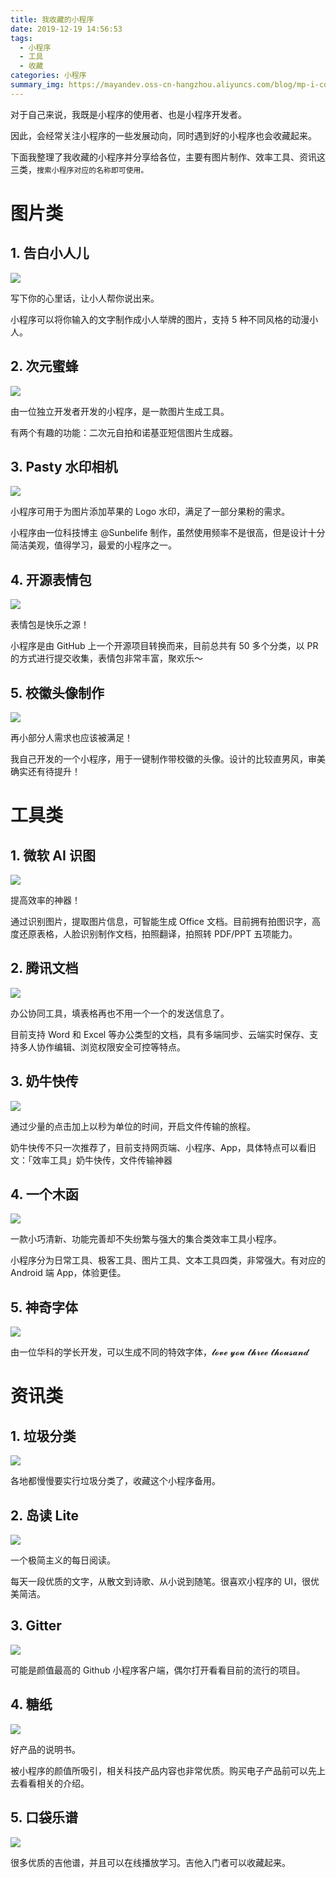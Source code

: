```yaml
---
title: 我收藏的小程序
date: 2019-12-19 14:56:53
tags:
  - 小程序
  - 工具
  - 收藏
categories: 小程序
summary_img: https://mayandev.oss-cn-hangzhou.aliyuncs.com/blog/mp-i-collect-0.png
---
```


对于自己来说，我既是小程序的使用者、也是小程序开发者。

因此，会经常关注小程序的一些发展动向，同时遇到好的小程序也会收藏起来。

下面我整理了我收藏的小程序并分享给各位，主要有图片制作、效率工具、资讯这三类，`搜索小程序对应的名称即可使用。`

# 图片类

## 1. 告白小人儿

![](https://mayandev.oss-cn-hangzhou.aliyuncs.com/blog/mp-i-collect-1.png)

写下你的心里话，让小人帮你说出来。

小程序可以将你输入的文字制作成小人举牌的图片，支持 5 种不同风格的动漫小人。

## 2. 次元蜜蜂

![](https://mayandev.oss-cn-hangzhou.aliyuncs.com/blog/mp-i-collect-2.png)


由一位独立开发者开发的小程序，是一款图片生成工具。

有两个有趣的功能：二次元自拍和诺基亚短信图片生成器。

## 3. Pasty 水印相机

![](https://mayandev.oss-cn-hangzhou.aliyuncs.com/blog/mp-i-collect3.png)


小程序可用于为图片添加苹果的 Logo 水印，满足了一部分果粉的需求。

小程序由一位科技博主 @Sunbelife 制作，虽然使用频率不是很高，但是设计十分简洁美观，值得学习，最爱的小程序之一。

## 4. 开源表情包

![](https://mayandev.oss-cn-hangzhou.aliyuncs.com/blog/mp-i-collect-4.jpeg)


表情包是快乐之源！

小程序是由 GitHub 上一个开源项目转换而来，目前总共有 50 多个分类，以 PR 的方式进行提交收集，表情包非常丰富，聚欢乐～

## 5. 校徽头像制作

![](https://mayandev.oss-cn-hangzhou.aliyuncs.com/blog/mp-i-collect-5.png)


再小部分人需求也应该被满足！

我自己开发的一个小程序，用于一键制作带校徽的头像。设计的比较直男风，审美确实还有待提升！

# 工具类

## 1. 微软 AI 识图

![](https://mayandev.oss-cn-hangzhou.aliyuncs.com/blog/mp-i-collect-7.jpeg)

提高效率的神器！

通过识别图片，提取图片信息，可智能生成 Office 文档。目前拥有拍图识字，高度还原表格，人脸识别制作文档，拍照翻译，拍照转 PDF/PPT 五项能力。

## 2. 腾讯文档

![](https://mayandev.oss-cn-hangzhou.aliyuncs.com/blog/mp-i-collect-6.jpeg)


办公协同工具，填表格再也不用一个一个的发送信息了。

目前支持 Word 和 Excel 等办公类型的文档，具有多端同步、云端实时保存、支持多人协作编辑、浏览权限安全可控等特点。

## 3. 奶牛快传

![](https://mayandev.oss-cn-hangzhou.aliyuncs.com/blog/mp-i-collect-9.jpeg)

通过少量的点击加上以秒为单位的时间，开启文件传输的旅程。

奶牛快传不只一次推荐了，目前支持网页端、小程序、App，具体特点可以看旧文：「效率工具」奶牛快传，文件传输神器

## 4. 一个木函

![](https://mayandev.oss-cn-hangzhou.aliyuncs.com/blog/mp-i-collect-8.jpeg)


一款小巧清新、功能完善却不失纷繁与强大的集合类效率工具小程序。

小程序分为日常工具、极客工具、图片工具、文本工具四类，非常强大。有对应的 Android 端 App，体验更佳。

## 5. 神奇字体

![](https://mayandev.oss-cn-hangzhou.aliyuncs.com/blog/mp-i-collect-10.jpeg)

由一位华科的学长开发，可以生成不同的特效字体，𝓵𝓸𝓿𝓮 𝔂𝓸𝓾 𝓽𝓱𝓻𝓮𝓮 𝓽𝓱𝓸𝓾𝓼𝓪𝓷𝓭

# 资讯类

## 1. 垃圾分类

![](https://mayandev.oss-cn-hangzhou.aliyuncs.com/blog/mp-i-collect-11.jpeg)


各地都慢慢要实行垃圾分类了，收藏这个小程序备用。

## 2. 岛读 Lite

![](https://mayandev.oss-cn-hangzhou.aliyuncs.com/blog/mp-i-collect-12.jpeg)


一个极简主义的每日阅读。

每天一段优质的文字，从散文到诗歌、从小说到随笔。很喜欢小程序的 UI，很优美简洁。

## 3. Gitter

![](https://mayandev.oss-cn-hangzhou.aliyuncs.com/blog/mp-i-collect-13.jpeg)



可能是颜值最高的 Github 小程序客户端，偶尔打开看看目前的流行的项目。

## 4. 糖纸

![](https://mayandev.oss-cn-hangzhou.aliyuncs.com/blog/mp-i-collect-14.jpeg)



好产品的说明书。

被小程序的颜值所吸引，相关科技产品内容也非常优质。购买电子产品前可以先上去看看相关的介绍。

## 5. 口袋乐谱

![](https://mayandev.oss-cn-hangzhou.aliyuncs.com/blog/mp-i-collect-15.jpeg)



很多优质的吉他谱，并且可以在线播放学习。吉他入门者可以收藏起来。